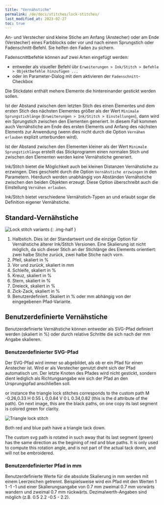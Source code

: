 ```yaml
---
title: "Vernähstiche"
permalink: /de/docs/stitches/lock-stitches/
last_modified_at: 2023-02-27
toc: true
---
```

An- und Verstecher sind kleine Stiche am Anfang (Anstecher) oder am Ende (Verstecher) eines Farbblocks oder vor und nach einem Sprungstich oder Fadenschnitt-Befehl. Sie helfen den Faden zu sichern.

Fadenscnittbefehle können auf zwei Arten eingefügt werden:

* entweder als visueller Befehl übr `Erweiterungen > Ink/Stitch > Befehle > Objektbefehle hinzufügen ...`
* oder im Parameter-Dialog mit dem aktivieren der `Fadenschnitt`-Checkbox

Die Stickdatei enthält mehere Elemente die hintereinander gestickt werden sollen.

Ist der Abstand zwischen dem letzten Stich des einen Elementes und dem ersten Stich des nächsten Elementes größer als der Wert `Minimale Sprungstichlänge` (`Erweiterungen > Ink/Stitch > Einstellungen`), dann wird ein Sprungstich zwischen den Elementen generiert. In diesem Fall kommen auch Vernähstiche am Ende des ersten Elements und Anfang des nächsten Elements zur Anwendung (wenn dies nicht durch die Option `Vernähen erlauben` explizit unterbunden wird).

Ist der Abstand zwischen den Elementen kleiner als der Wert `Minimale Sprungstichlänge` erstellt das Stickprogramm einen normalen Stich und zwischen den Elementen werden keine Vernähstiche generiert.

Ink/Stitch bietet die Möglichkeit auch bei kleinen Distanzen Vernähstiche zu erzwingen. Dies geschieht durch die Option `Vernähstiche erzwingen` in den Parametern. Hierdurch werden unabhängig von Abständen Vernähstiche zwischen den beiden Objekten erzeugt. Diese Option überschreibt auch die Einstellung `Vernähen erlauben`.

Ink/Stitch bietet verschiedene Vernähstich-Typen an und erlaubt sogar die Definition eigener Vernähstiche.

## Standard-Vernähstiche

![Lock stitch variants](/assets/images/docs/lock-stitches.png)
{: .img-half }

1. Halbstich. Dies ist der Standartwert und die einzige Option für Vernähstiche älterer Ink/Stitch Versionen. Eine Skalierung ist nicht möglich, da sich dieser Stich an der Stichlänge des Elements orientiert: zwei halbe Stiche zurück, zwei halbe Stiche nach vorn.
2. Pfeil, skaliert in %
3. Vor und zurück, skaliert in mm
4. Schleife, skaliert in %
5. Kreuz, skaliert in %
6. Stern, skaliert in %
7. Dreieck, skaliert in %
8. Zick-Zack, skaliert in %
9. Benutzerdefiniert. Skaliert in % oder mm abhängig von der eingegebenen Pfad-Variante.

## Benutzerdefinierte Vernähstiche

Benutzerdefinierte Vernähstiche können entweder als SVG-Pfad definiert werden (skaliert in %) oder durch relative Schritte die sich nach der mm Angabe skalieren.

### Benutzerdefinierter SVG-Pfad

Der SVG-Pfad wird immer so abgebildet, als ob er ein Pfad für einen Anstecher ist. Wird er als Verstecher genutzt dreht sich der Pfad automatisch um. Der letzte Knoten des Pfades wird nicht gestickt, sondern dient lediglich als Richtungsangabe wie sich der Pfad an den Ursprungspfad anschließen soll.

or instance the triangle lock stitches corresponds to the custom path  M -0.26,0.33 H 0.55 L 0,0.84 V 0 L 0.34,0.82 (this is the d attribute of the path). 
On next image, this are the black paths, on one copy its last segment is colored green for clarity.

![Triangle lock stitch](/assets/images/docs/triangle_lock.png)

Both red and blue path have a triangle tack down.

The custom svg path is rotated in such away that its last segment (green) has the same direction as the begining of red and blue paths. It is only used to compute this rotation angle, and is not part of the actual tack down, and will not be embroidered.


### Benutzerdefinierter Pfad in mm

Benutzerdefinierte Werte für die absolute Skalierung in mm werden mit einem Leerzeichen getrennt. Beispielsweise wird ein Pfad mit den Werten 1 1 -1 -1 und einer Skalierungsangabe von 0.7 mm zweimal 0.7 mm vorwärts wandern und zweimal 0.7 mm rückwärts. Dezimalwerth-Angaben sind möglich (z.B. 0.5 2.2 -0.5 - 2.2).
